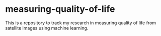 # measuring-quality-of-life
This is a repository to track my research in measuring quality of life from satellite images using machine learning.
